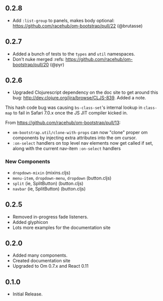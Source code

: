 ## 0.2.8

- Add `:list-group` to panels, makes body optional: https://github.com/racehub/om-bootstrap/pull/22 (@brutasse)

## 0.2.7

- Added a bunch of tests to the `types` and `util` namespaces.
- Don't nuke merged :refs: https://github.com/racehub/om-bootstrap/pull/20 (@pyr)

## 0.2.6

- Upgraded Clojurescript dependency on the doc site to get around this bug: http://dev.clojure.org/jira/browse/CLJS-839. Added a note.

This hash code bug was causing `bs-class-set`'s internal lookup in `class-map` to fail in Safari 7.0.x once the JS JIT compiler kicked in.

From https://github.com/racehub/om-bootstrap/pull/13:
- `om-bootstrap.util/clone-with-props` can now "clone" proper om components by injecting extra attributes into the om cursor.
- `:on-select` handlers on top level nav elements now get called if set, along with the current nav-item `:on-select` handlers

### New Components

- `dropdown-mixin` (mixins.cljs)
- `menu-item`, `dropdown-menu`, `dropdown` (button.cljs)
- `split` (ie, SplitButton) (button.cljs)
- `navbar` (ie, SplitButton) (button.cljs)

## 0.2.5

- Removed in-progress fade listeners.
- Added glyphicon
- Lots more examples for the documentation site

## 0.2.0

- Added many components.
- Created documentation site
- Upgraded to Om 0.7.x and React 0.11

## 0.1.0

* Initial Release.
